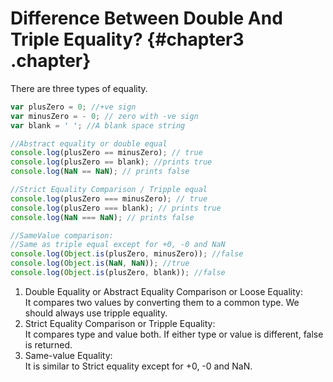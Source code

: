 # Difference Between Double And Triple Equality? {#chapter3 .chapter}

There are three types of equality.

```js
var plusZero = 0; //+ve sign 
var minusZero = - 0; // zero with -ve sign
var blank = ' '; //A blank space string

//Abstract equality or double equal
console.log(plusZero == minusZero); // true
console.log(plusZero == blank); //prints true
console.log(NaN == NaN); // prints false

//Strict Equality Comparison / Tripple equal
console.log(plusZero === minusZero); // true
console.log(plusZero === blank); // prints true
console.log(NaN === NaN); // prints false

//SameValue comparison:
//Same as triple equal except for +0, -0 and NaN
console.log(Object.is(plusZero, minusZero)); //false
console.log(Object.is(NaN, NaN)); //true
console.log(Object.is(plusZero, blank)); //false
```

1. Double Equality or Abstract Equality Comparison or Loose Equality:  
	 It compares two values by converting them to a common type. We should always use tripple equality.
2. Strict Equality Comparison or Tripple Equality:  
   It compares type and value both. If either type or value is different, false is returned.
3. Same-value Equality:  
	 It is similar to Strict equality except for +0, -0 and NaN.
		